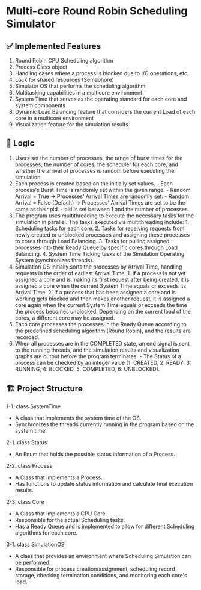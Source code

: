 # Multi-core Round Robin Scheduling Simulator

 ## ✅ Implemented Features
  1. Round Robin CPU Scheduling algorithm
  2. Process Class object
  3. Handling cases where a process is blocked due to I/O operations, etc.
  4. Lock for shared resources (Semaphore)
  5. Simulator OS that performs the scheduling algorithm
  6. Multitasking capabilities in a multicore environment
  7. System Time that serves as the operating standard for each core and system components
  8. Dynamic Load Balancing feature that considers the current Load of each core in a multicore environment
  9. Visualization feature for the simulation results
## 🔀 Logic
  1. Users set the number of processes, the range of burst times for the processes, the number of cores, the scheduler for each core, and whether the arrival of processes is random before executing the simulation.
  2. Each process is created based on the initially set values.
    - Each process's Burst Time is randomly set within the given range.
    - Random Arrival = True -> Processes' Arrival Times are randomly set.
    - Random Arrival = False (Default) -> Processes' Arrival Times are set to be the same as their pid.
    - pid is set between 1 and the number of processes.
  3. The program uses multithreading to execute the necessary tasks for the simulation in parallel. The tasks executed via multithreading include:
    1. Scheduling tasks for each core.
    2. Tasks for receiving requests from newly created or unblocked processes and assigning these processes to cores through Load Balancing.
    3. Tasks for pulling assigned processes into their Ready Queue by specific cores through Load Balancing.
    4. System Time Ticking tasks of the Simulation Operating System (synchronizes threads).
  4. Simulation OS initially sorts the processes by Arrival Time, handling requests in the order of earliest Arrival Time.
    1. If a process is not yet assigned a core and is making its first request after being created, it is assigned a core when the current System Time equals or exceeds its Arrival Time.
    2. If a process that has been assigned a core and is working gets blocked and then makes another request, it is assigned a core again when the current System Time equals or exceeds the time the process becomes unblocked. Depending on the current load of the cores, a different core may be assigned.
  5. Each core processes the processes in the Ready Queue according to the predefined scheduling algorithm (Round Robin), and the results are recorded.
  6. When all processes are in the COMPLETED state, an end signal is sent to the running threads, and the simulation results and visualization graphs are output before the program terminates.
    - The Status of a process can be checked by an integer value (1: CREATED, 2: READY, 3: RUNNING, 4: BLOCKED, 5: COMPLETED, 6: UNBLOCKED).

## 🏗 Project Structure
<systime module>
1-1. class SystemTime
 
  - A class that implements the system time of the OS.
  - Synchronizes the threads currently running in the program based on the system time.
  
<process module>
2-1. class Status
 
  - An Enum that holds the possible status information of a Process.
  
2-2. class Process

  - A Class that implements a Process.
  - Has functions to update status information and calculate final execution results.

2-3. class Core

  - A Class that implements a CPU Core.
  - Responsible for the actual Scheduling tasks.
  - Has a Ready Queue and is implemented to allow for different Scheduling algorithms for each core.

<simulator module>
3-1. class SimulationOS
 
  - A class that provides an environment where Scheduling Simulation can be performed.
  - Responsible for process creation/assignment, scheduling record storage, checking termination conditions, and monitoring each core's load.
